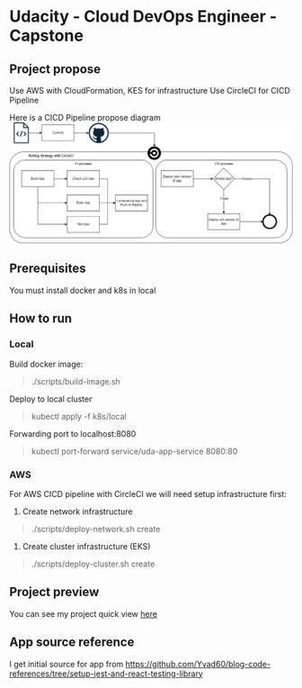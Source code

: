 # Udacity - Cloud DevOps Engineer - Capstone

## Project propose
Use AWS with CloudFormation, KES for infrastructure
Use CircleCI for CICD Pipeline

Here is a CICD Pipeline propose diagram
<img src="docs/images/cicd_pipeline.png" />

## Prerequisites
You must install docker and k8s in local
## How to run
### Local
Build docker image:
> ./scripts/build-image.sh

Deploy to local cluster
> kubectl apply -f k8s/local

Forwarding port to localhost:8080
> kubectl port-forward service/uda-app-service 8080:80

### AWS
For AWS CICD pipeline with CircleCI we will need setup infrastructure first:
1. Create network infrastructure
> ./scripts/deploy-network.sh create 
1. Create cluster infrastructure (EKS)
> ./scripts/deploy-cluster.sh create 

## Project preview
You can see my project quick view [here](./docs/PROJECT_QUICKVIEW.md)

## App source reference
I get initial source for app from https://github.com/Yvad60/blog-code-references/tree/setup-jest-and-react-testing-library
